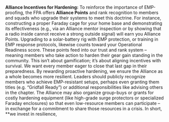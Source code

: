 **Alliance Incentives for Hardening:** To reinforce the importance of EMP-proofing, the FPA offers **Alliance Points** and rank recognition to members and squads who upgrade their systems to meet this doctrine. For instance, constructing a proper Faraday cage for your home base and demonstrating its effectiveness (e.g., via an Alliance mentor inspection or by showing that a radio inside cannot receive a strong outside signal) will earn you Alliance Points. Upgrading to a solar-battery rig with EMP protection, or training in EMP response protocols, likewise counts toward your Operational Readiness score. These points feed into our trust and rank system – meaning members who take action to harden their gear gain standing in the community. This isn’t about gamification; it’s about aligning incentives with survival. We want every member eager to close that last gap in their preparedness. By rewarding proactive hardening, we ensure the Alliance as a whole becomes more resilient. Leaders should publicly recognize members who achieve EMP-resistant setups, perhaps even granting them titles (e.g. “Gridfall Ready”) or additional responsibilities like advising others in the chapter. The Alliance may also organize group-buys or grants for costly hardening equipment (like high-grade surge protectors or specialized Faraday enclosures) so that even low-resource members can participate – in exchange for a commitment to share those resources in a crisis. In short, **we invest in resilience,